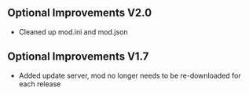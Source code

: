 ## Optional Improvements V2.0
- Cleaned up mod.ini and mod.json

## Optional Improvements V1.7
- Added update server, mod no longer needs to be re-downloaded for each release
